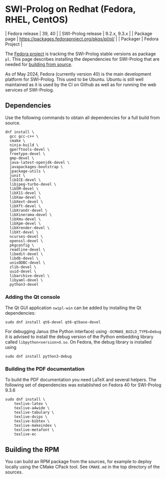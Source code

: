 # SWI-Prolog on Redhat (Fedora, RHEL, CentOS)

| Fedora release | 39, 40 |
| SWI-Prolog release | 9.2.x, 9.3.x |
| Package page | https://packages.fedoraproject.org/pkgs/pl/pl/ |
| Packager | Fedora Project |

The [Fedora project](https://fedoraproject.org/) is tracking the
SWI-Prolog stable versions as package `pl`.  This page describes
installing the dependencies for SWI-Prolog that are needed for
[building from source](<unix.md>).

As of May 2024, Fedora (currently version 40) is the main development
platform for SWI-Prolog.  This used to be Ubuntu.  Ubuntu is still well
maintained as it is used by the CI on Github as well as for running the
web services of SWI-Prolog.


## Dependencies

Use the following commands to obtain all dependencies for a full build
from source.

```
dnf install \
  gcc gcc-c++ \
  cmake \
  ninja-build \
  gperftools-devel \
  freetype-devel \
  gmp-devel \
  java-latest-openjdk-devel \
  javapackages-bootstrap \
  jpackage-utils \
  junit \
  libICE-devel \
  libjpeg-turbo-devel \
  libSM-devel \
  libX11-devel \
  libXaw-devel \
  libXext-devel \
  libXft-devel \
  libXrandr-devel \
  libXinerama-devel \
  libXmu-devel \
  libXpm-devel \
  libXrender-devel \
  libXt-devel \
  ncurses-devel \
  openssl-devel \
  pkgconfig \
  readline-devel \
  libedit-devel \
  libdb-devel \
  unixODBC-devel \
  zlib-devel \
  uuid-devel \
  libarchive-devel \
  libyaml-devel \
  python3-devel
```

### Adding the Qt console

The Qt GUI application `swipl-win` can  be   added  by installing the Qt
dependencies:

```
sudo dnf install qt6-devel qt6-qtbase-devel
```


For debugging Janus (the Python interface) using
``-DCMAKE_BUILD_TYPE=Debug`` it is advised to install the debug
version of the Python embedding library called
``libpython<version>d.so``.  On Fedora, the debug library is installed
using

```
sudo dnf install python3-debug
```

### Building the PDF documentation

To build the PDF documentation you need LaTeX and several helpers.  The
following set of dependencies was established on Fedora 40 for SWI-Prolog
9.3.6

```
sudo dnf install \
	texlive-latex \
	texlive-a4wide \
	texlive-tabulary \
	texlive-dvips \
	texlive-bibtex \
	texlive-makeindex \
	texlive-metafont \
	texlive-ec
```


## Building the RPM

You can build an RPM package  from   the  sources, for example to deploy
locally using the CMake CPack tool. See  `CMAKE.md` in the top directory
of the sources.

